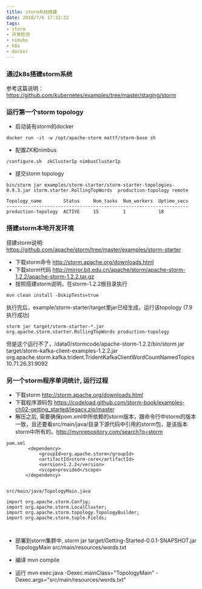 ```yaml
---
title: storm系统搭建
date: 2018/7/6 17:32:22
tags:
- storm
- 异常检测
- nimubs
- k8s
- docker
---
```

### 通过k8s搭建storm系统
参考这篇说明：https://github.com/kubernetes/examples/tree/master/staging/storm

### 运行第一个storm topology
- 启动装有storm的docker
```
docker run -it -w /opt/apache-storm mattf/storm-base sh
```
- 配置ZK和nimbus
```
/configure.sh  zkClusterIp nimbusClusterIp
```
- 提交storm topology

```
bin/storm jar examples/storm-starter/storm-starter-topologies-0.9.3.jar storm.starter.RollingTopWords  production-topology remote

Topology_name        Status     Num_tasks  Num_workers  Uptime_secs
-------------------------------------------------------------------
production-topology  ACTIVE     15         1            18
```

### 搭建storm本地开发环境
搭建storm说明: https://github.com/apache/storm/tree/master/examples/storm-starter
- 下载storm命令 http://storm.apache.org/downloads.html
- 下载storm代码 http://mirror.bit.edu.cn/apache/storm/apache-storm-1.2.2/apache-storm-1.2.2.tar.gz
- 按照搭建storm说明，在storm-1.2.2根目录执行      
```    
mvn clean install -DskipTests=true
```     
执行完后，example/storm-starter/target里jar已经生成，运行该topology (7.9 执行成功)
```
storm jar target/storm-starter-*.jar org.apache.storm.starter.RollingTopWords production-topology
```

但是这个运行不了，/data0/stormcode/apache-storm-1.2.2/bin/storm jar target/storm-kafka-client-examples-1.2.2.jar org.apache.storm.kafka.trident.TridentKafkaClientWordCountNamedTopics 10.71.26.31:9092


### 另一个storm程序单词统计, 运行过程
- 下载storm http://storm.apache.org/downloads.html
- 下载程序源码包 https://codeload.github.com/storm-book/examples-ch02-getting_started/legacy.zip/master
- 解压之后, 需要确保pom.xml中所依赖的storm版本，跟命令行中storm的版本一致，且还要看src/main/java/目录下源代码中引用的storm包，是该版本storm中所有的。http://mvnrepository.com/search?q=storm     

```     
pom.xml
        <dependency>
            <groupId>org.apache.storm</groupId>
            <artifactId>storm-core</artifactId>
            <version>1.2.2</version>
            <scope>provided</scope>
       </dependency>
       
       
src/main/java/TopologyMain.java

import org.apache.storm.Config;
import org.apache.storm.LocalCluster;
import org.apache.storm.topology.TopologyBuilder;
import org.apache.storm.tuple.Fields;
   
   
```

- 部署到storm集群中, storm jar target/Getting-Started-0.0.1-SNAPSHOT.jar TopologyMain src/main/resources/words.txt 

- 编译  mvn compile
- 运行  mvn exec:java -Dexec.mainClass="TopologyMain" -Dexec.args="src/main/resources/words.txt"

